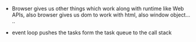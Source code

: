 - Browser gives us other things which work along with runtime like Web APIs,
  also browser gives us dom to work with html, also window object... ..

- event loop pushes the tasks form the task queue to the call stack
